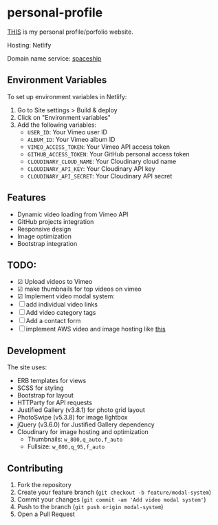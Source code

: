 # personal-profile
[THIS](https://granthall.me/) is my personal profile/porfolio website.

Hosting: Netlify

Domain name service: [spaceship](https://spaceship.com)

## Environment Variables

To set up environment variables in Netlify:
1. Go to Site settings > Build & deploy
2. Click on "Environment variables"
3. Add the following variables:
   - `USER_ID`: Your Vimeo user ID
   - `ALBUM_ID`: Your Vimeo album ID
   - `VIMEO_ACCESS_TOKEN`: Your Vimeo API access token
   - `GITHUB_ACCESS_TOKEN`: Your GitHub personal access token
   - `CLOUDINARY_CLOUD_NAME`: Your Cloudinary cloud name
   - `CLOUDINARY_API_KEY`: Your Cloudinary API key
   - `CLOUDINARY_API_SECRET`: Your Cloudinary API secret

## Features
- Dynamic video loading from Vimeo API
- GitHub projects integration
- Responsive design
- Image optimization
- Bootstrap integration

## TODO:
- ☑ Upload videos to Vimeo
- ☑ make thumbnails for top videos on vimeo
- ☑ Implement video modal system:
- ☐ add individual video links
- ☐ Add video category tags
- ☐ Add a contact form
- ☐ implement AWS video and image hosting like [this](https://www.youtube.com/watch?v=JbVyTrfqshU
)

## Development

The site uses:
- ERB templates for views
- SCSS for styling
- Bootstrap for layout
- HTTParty for API requests
- Justified Gallery (v3.8.1) for photo grid layout
- PhotoSwipe (v5.3.8) for image lightbox
- jQuery (v3.6.0) for Justified Gallery dependency
- Cloudinary for image hosting and optimization
  - Thumbnails: `w_800,q_auto,f_auto`
  - Fullsize: `w_800,q_95,f_auto`

## Contributing
1. Fork the repository
2. Create your feature branch (`git checkout -b feature/modal-system`)
3. Commit your changes (`git commit -am 'Add video modal system'`)
4. Push to the branch (`git push origin modal-system`)
5. Open a Pull Request
